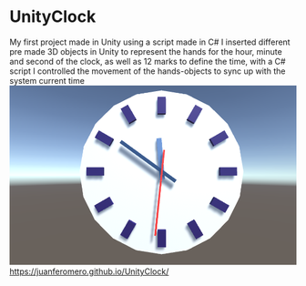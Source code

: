 # UnityClock
My first project made in Unity using a script made in C#
I inserted different pre made 3D objects in Unity to represent the hands for the hour, minute and second of the clock, as well as 12 marks to define the time, with a C# script I controlled the movement of the hands-objects to sync up with the system current time
<img src="https://raw.githubusercontent.com/JuanfeRomero/UnityClock/master/clock.png" href="https://juanferomero.github.io/UnityClock/">
https://juanferomero.github.io/UnityClock/


